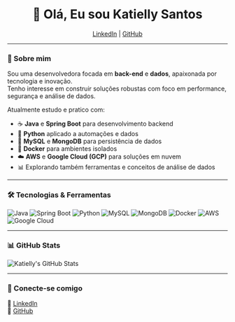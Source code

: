 <h1 align="center">👋 Olá, Eu sou Katielly Santos</h1>

<p align="center">
  <a href="https://www.linkedin.com/in/katielly-santos/" target="_blank">LinkedIn</a> |
  <a href="https://github.com/KatiellySantos" target="_blank">GitHub</a>
</p>

---

### 🧠 Sobre mim

Sou uma desenvolvedora focada em **back-end** e **dados**, apaixonada por tecnologia e inovação.  
Tenho interesse em construir soluções robustas com foco em performance, segurança e análise de dados.

Atualmente estudo e pratico com:

- ☕ **Java** e **Spring Boot** para desenvolvimento backend  
- 🐍 **Python** aplicado a automações e dados  
- 💾 **MySQL** e **MongoDB** para persistência de dados  
- 🐳 **Docker** para ambientes isolados  
- ☁️ **AWS** e **Google Cloud (GCP)** para soluções em nuvem  
- 📊 Explorando também ferramentas e conceitos de análise de dados

---

### 🛠️ Tecnologias & Ferramentas

![Java](https://img.shields.io/badge/Java-ED8B00?style=for-the-badge&logo=openjdk&logoColor=white)
![Spring Boot](https://img.shields.io/badge/Spring_Boot-6DB33F?style=for-the-badge&logo=spring-boot&logoColor=white)
![Python](https://img.shields.io/badge/Python-3776AB?style=for-the-badge&logo=python&logoColor=white)
![MySQL](https://img.shields.io/badge/MySQL-005C84?style=for-the-badge&logo=mysql&logoColor=white)
![MongoDB](https://img.shields.io/badge/MongoDB-4EA94B?style=for-the-badge&logo=mongodb&logoColor=white)
![Docker](https://img.shields.io/badge/Docker-2496ED?style=for-the-badge&logo=docker&logoColor=white)
![AWS](https://img.shields.io/badge/AWS-232F3E?style=for-the-badge&logo=amazon-aws&logoColor=white)
![Google Cloud](https://img.shields.io/badge/Google_Cloud-4285F4?style=for-the-badge&logo=google-cloud&logoColor=white)

---

### 📊 GitHub Stats

![Katielly's GitHub Stats](https://github-readme-stats.vercel.app/api?username=KatiellySantos&show_icons=true&theme=radical)

---

### 🤝 Conecte-se comigo

📌 [LinkedIn](https://www.linkedin.com/in/katielly-santos/)  
📌 [GitHub](https://github.com/KatiellySantos)
